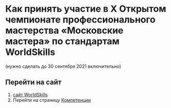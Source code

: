 # Как принять участие в X Открытом чемпионате профессионального мастерства «Московские мастера» по стандартам WorldSkills
(нужно сделать до 30 сентября 2021 включительно)
## Перейти на сайт
1. [сайт WorldSkills](https://ochm21.worldskills.moscow/)
1. Перейти на страницу [Компетенции](https://ochm21.worldskills.moscow/kompetentsii/)
